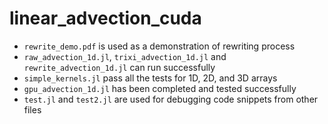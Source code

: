 # linear_advection_cuda

- `rewrite_demo.pdf` is used as a demonstration of rewriting process
- `raw_advection_1d.jl`, `trixi_advection_1d.jl` and `rewrite_advection_1d.jl` can run successfully
- `simple_kernels.jl` pass all the tests for 1D, 2D, and 3D arrays
- `gpu_advection_1d.jl` has been completed and tested successfully
- `test.jl` and `test2.jl` are used for debugging code snippets from other files